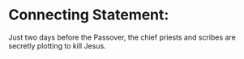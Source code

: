 # Connecting Statement:

Just two days before the Passover, the chief priests and scribes are secretly plotting to kill Jesus.